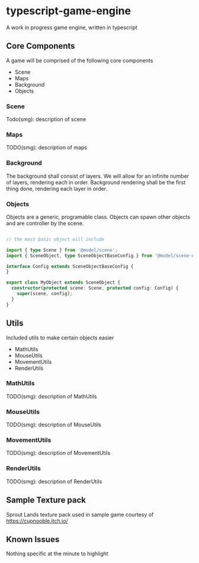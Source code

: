 # typescript-game-engine
A work in progress game engine, written in typescript

## Core Components
A game will be comprised of the following core components
- Scene
- Maps
- Background
- Objects

### Scene
Todo(smg): description of scene

### Maps
TODO(smg): description of maps

### Background
The background shall consist of layers. We will allow for an infinite number of layers, rendering each in order. Background rendering shall be the first thing done, rendering each layer in order.

### Objects
Objects are a generic, programable class. Objects can spawn other objects and are controller by the scene.

```TypeScript

// the most basic object will include

import { type Scene } from '@model/scene';
import { SceneObject, type SceneObjectBaseConfig } from '@model/scene-object';

interface Config extends SceneObjectBaseConfig {
}

export class MyObject extends SceneObject {
  constructor(protected scene: Scene, protected config: Config) {
    super(scene, config);
  }
}
```

## Utils
Included utils to make certain objects easier

- MathUtils
- MouseUtils
- MovementUtils
- RenderUtils

### MathUtils
TODO(smg): description of MathUtils

### MouseUtils
TODO(smg): description of MouseUtils

### MovementUtils
TODO(smg): description of MovementUtils

### RenderUtils
TODO(smg): description of RenderUtils

## Sample Texture pack
Sprout Lands texture pack used in sample game courtesy of https://cupnooble.itch.io/

## Known Issues
Nothing specific at the minute to highlight